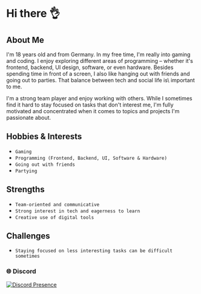 # Hi there 👌

## About Me

I'm 18 years old and from Germany. In my free time, I'm really into gaming and coding.
I enjoy exploring different areas of programming – whether it's frontend, backend, UI design, software, or even hardware.
Besides spending time in front of a screen,
I also like hanging out with friends and going out to parties. That balance between tech and social life is\ important to me.

I'm a strong team player and enjoy working with others. While I sometimes find it hard to stay focused on tasks that don't interest me,
I'm fully motivated and concentrated when it comes to topics and projects I'm passionate about.


## Hobbies & Interests
* ```` Gaming ````
* ```` Programming (Frontend, Backend, UI, Software & Hardware) ````
* ```` Going out with friends ````
* ```` Partying ````

## Strengths
* ```` Team-oriented and communicative ````
* ```` Strong interest in tech and eagerness to learn ````
* ```` Creative use of digital tools ````

## Challenges
* ```` Staying focused on less interesting tasks can be difficult sometimes ````


### 🌐 Discord
[![Discord Presence](https://lanyard.cnrad.dev/api/807192870846595072)](https://discord.com/users/807192870846595072)
